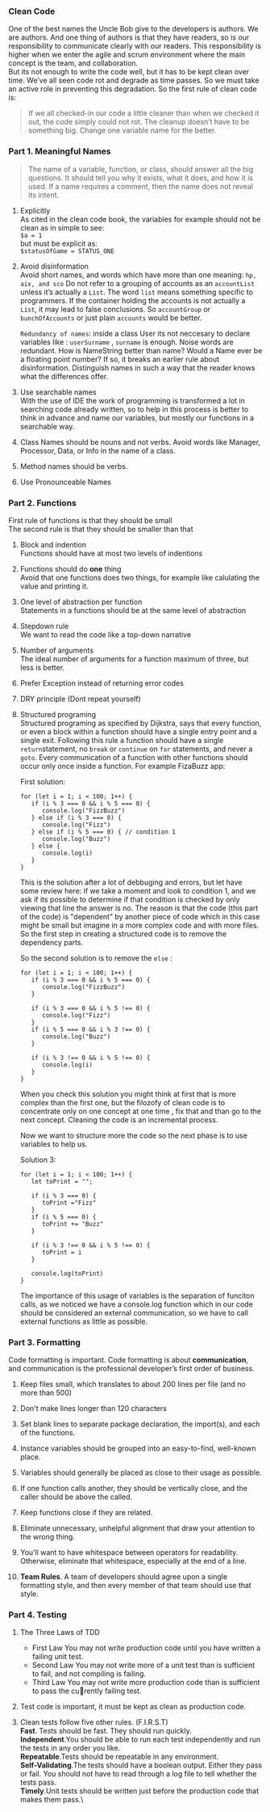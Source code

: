 ### Clean Code

One of the best names the Uncle Bob give to the developers is authors. We are authors.
And one thing of authors is that they have readers, so is our responsibility to
communicate clearly with our readers. This responsibility is higher when we enter
the agile and scrum environment where the main concept is the team, and collaboration.
<br>
But its not enough to write the code well, but it has to be kept clean over time.
We’ve all seen code rot and degrade as time passes. So we must take an active role in preventing this degradation.
So the first rule of clean code is:

> If we all checked-in our code a little cleaner than when we checked it out, the code simply could not rot. The cleanup doesn’t have to be something big.
> Change one variable name for the better.

### Part 1. Meaningful Names

> The name of a variable, function, or class, should answer all the big questions. It should tell you why it exists, what it does, and how it is used. If a name requires a comment, then the name does not reveal its intent.

1. Explicitly<br>
   As cited in the clean code book, the variables for example should not be clean as in
   simple to see:
   <br>
   `$a = 1`
   <br>
   but must be explicit as:
   <br>
   `$statusOfGame = STATUS_ONE`

2. Avoid disinformation<br>
   Avoid short names, and words which have more than one meaning:
   `hp, aix, and sco`
   Do not refer to a grouping of accounts as an `accountList` unless
   it’s actually a `List`. The word `list` means something
   specific to programmers.
   If the container holding the accounts is not actually a `List`,
   it may lead to false conclusions.
   So `accountGroup` or `bunchOfAccounts` or just plain `accounts` would be better.

   `Redundancy of names`: inside a class User its not neccesary to declare variables like : `userSurname` , `surname` is enough.
   Noise words are redundant. How is NameString better than name? Would a Name ever be a floating point number? 
   If so, it breaks an earlier rule about disinformation.
   Distinguish names in such a way that the reader knows what the differences offer.


3. Use searchable names<br>
   With the use of IDE the work of programming is transformed a lot in searching
   code already written, so to help in this process is better to think in advance
   and name our variables, but mostly our functions in a searchable way.

4. Class Names should be nouns and not verbs. Avoid words like Manager, Processor, Data, or Info in the name of a class.

5. Method names should be verbs.

6. Use Pronounceable Names

### Part 2. Functions

First rule of functions is that they should be small
<br>
The second rule is that they should be smaller than that

1. Block and indention
   <br>
   Functions should have at most two levels of indentions

2. Functions should do **one** thing
   <br>
   Avoid that one functions does two things, for example like calulating the value and printing it.

3. One level of abstraction per function
   <br>
   Statements in a functions should be at the same level of abstraction

4. Stepdown rule
   <br>
   We want to read the code like a top-down narrative

5. Number of arguments
   <br>
   The ideal number of arguments for a function maximum of three, but less is better.
6. Prefer Exception instead of returning error codes
7. DRY principle (Dont repeat yourself)
8. Structured programing
   <br>
   Structured programing as specified by Dijkstra, says that every function, or even a block within a function should have a single entry point and a single exit. Following this rule a function should have a single `return`statement, no `break` or `continue` on `for` statements, and never a `goto`.
   Every communication of a function with other functions should occur only once inside a function. For example FizaBuzz app:

   First solution: 
   ```
   for (let i = 1; i < 100; 1++) {
      if (i % 3 === 0 && i % 5 === 0) {
         console.log("FizzBuzz")
      } else if (i % 3 === 0) {
         console.log("Fizz")
      } else if (i % 5 === 0) { // condition 1
         console.log("Buzz")
      } else {
         console.log(i)
      }
   }
   ```

   This is the solution after a lot of debbuging and errors, but let have some review here:
   if we take a moment and look to condition 1, and we ask if its possible to determine if that condition is checked by only viewing that line the answer is no. The reason is that the code (this part of the code) is "dependent"  by another piece of code which in this case might be small but imagine in a more complex code and with more files.
   So the first step in creating a structured code is to remove the dependency parts.
   
   So the second solution is to remove the `else` :
   ```
   for (let i = 1; i < 100; 1++) {
      if (i % 3 === 0 && i % 5 === 0) {
         console.log("FizzBuzz")
      } 

      if (i % 3 === 0 && i % 5 !== 0) {
         console.log("Fizz")
      } 
      if (i % 5 === 0 && i % 3 !== 0) {
         console.log("Buzz")
      } 

      if (i % 3 !== 0 && i % 5 !== 0) {
         console.log(i)
      }
   }
   ```

   When you check this solution you might think at first that is more complex than the first one, but the filozofy of clean code is to concentrate only on one concept at one time , fix that and than go to the next concept. Cleaning the code is an incremental process.

   Now we want to structure more the code so the next phase is to use variables to help us.

   Solution 3:
   ```
   for (let i = 1; i < 100; 1++) {
      let toPrint = "";

      if (i % 3 === 0) {
         toPrint ="Fizz"
      } 
      if (i % 5 === 0) {
         toPrint += "Buzz"
      } 

      if (i % 3 !== 0 && i % 5 !== 0) {
         toPrint = i
      }

      console.log(toPrint)
   }
   ```

   The importance of this usage of variables is the separation of funciton calls, as we noticed we have a console.log function which in our code should be considered an external communication, so we have to call external functions as little as possible.


### Part 3. Formatting
Code formatting is important. Code formatting is about **communication**, and communication is the professional developer’s first order of business.



1. Keep files small, which translates to about 200 lines per file (and no more than 500)

2. Don't make lines longer than 120 characters

3. Set blank lines to separate package declaration, the import(s), and each of the functions.

4. Instance variables should be grouped into an easy-to-find, well-known place.

5. Variables should generally be placed as close to their usage as possible.

6. If one function calls another, they should be vertically close, and the caller should be above the called. 

7. Keep functions close if they are related.

8. Eliminate unnecessary, unhelpful alignment that draw your attention to the wrong thing.

9. You’ll want to have whitespace between operators for readability. Otherwise, eliminate that whitespace, especially at the end of a line.

10. **Team Rules**. A team of developers should agree upon a single formatting style, and then every member of that team should use that style.

### Part 4. Testing
1. The Three Laws of TDD
   - First Law You may not write production code until you have written a failing unit test.
   - Second Law You may not write more of a unit test than is sufficient to fail, and not compiling is failing.
   - Third Law You may not write more production code than is sufficient to pass the curently failing test.
2. Test code is important, it must be kept as clean as production code.

3. Clean tests follow five other rules. (F.I.R.S.T)\
   **Fast**. Tests should be fast. They should run quickly.\
   **Independent**.You should be able to run each test independently and run the tests in any order you like.\
   **Repeatable**.Tests should be repeatable in any environment. \
   **Self-Validating**.The tests should have a boolean output. Either they pass or fail. You should not have to read through a log file to tell whether the tests pass.\
   **Timely**.Unit tests should be written just before the production code that makes them pass.\

